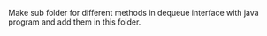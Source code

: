 Make sub folder for different methods in dequeue interface with java program and add them in this folder.